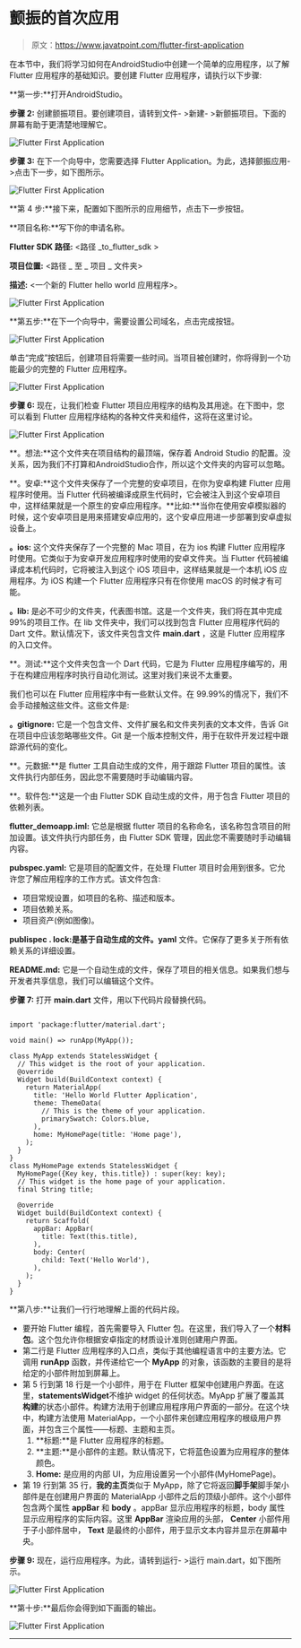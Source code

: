 # 颤振的首次应用

> 原文：<https://www.javatpoint.com/flutter-first-application>

在本节中，我们将学习如何在AndroidStudio中创建一个简单的应用程序，以了解 Flutter 应用程序的基础知识。要创建 Flutter 应用程序，请执行以下步骤:

**第一步:**打开AndroidStudio。

**步骤 2:** 创建颤振项目。要创建项目，请转到文件- >新建- >新颤振项目。下面的屏幕有助于更清楚地理解它。

![Flutter First Application](img/cbf9fb6d1a533424d8265c47b5fb28ff.png)

**步骤 3:** 在下一个向导中，您需要选择 Flutter Application。为此，选择颤振应用- >点击下一步，如下图所示。

![Flutter First Application](img/e65298fe1afe0196d77d9bed22b52dba.png)

**第 4 步:**接下来，配置如下图所示的应用细节，点击下一步按钮。

**项目名称:**写下你的申请名称。

**Flutter SDK 路径:** <路径 _to_flutter_sdk >

**项目位置:** <路径 _ 至 _ 项目 _ 文件夹>

**描述:** <一个新的 Flutter hello world 应用程序>。

![Flutter First Application](img/2457b75eb8c6d87a3221cad36562bbe7.png)

**第五步:**在下一个向导中，需要设置公司域名，点击完成按钮。

![Flutter First Application](img/3cbb82553297e07337d92751a1a2ce77.png)

单击“完成”按钮后，创建项目将需要一些时间。当项目被创建时，你将得到一个功能最少的完整的 Flutter 应用程序。

![Flutter First Application](img/1185bddbafa274f3c3e446c7f6570bdd.png)

**步骤 6:** 现在，让我们检查 Flutter 项目应用程序的结构及其用途。在下图中，您可以看到 Flutter 应用程序结构的各种文件夹和组件，这将在这里讨论。

![Flutter First Application](img/f437fbcf20d5456f126d027a272b3a92.png)

**。想法:**这个文件夹在项目结构的最顶端，保存着 Android Studio 的配置。没关系，因为我们不打算和AndroidStudio合作，所以这个文件夹的内容可以忽略。

**。安卓:**这个文件夹保存了一个完整的安卓项目，在你为安卓构建 Flutter 应用程序时使用。当 Flutter 代码被编译成原生代码时，它会被注入到这个安卓项目中，这样结果就是一个原生的安卓应用程序。**比如:**当你在使用安卓模拟器的时候，这个安卓项目是用来搭建安卓应用的，这个安卓应用进一步部署到安卓虚拟设备上。

**。ios:** 这个文件夹保存了一个完整的 Mac 项目，在为 ios 构建 Flutter 应用程序时使用。它类似于为安卓开发应用程序时使用的安卓文件夹。当 Flutter 代码被编译成本机代码时，它将被注入到这个 iOS 项目中，这样结果就是一个本机 iOS 应用程序。为 iOS 构建一个 Flutter 应用程序只有在你使用 macOS 的时候才有可能。

**。lib:** 是必不可少的文件夹，代表图书馆。这是一个文件夹，我们将在其中完成 99%的项目工作。在 lib 文件夹中，我们可以找到包含 Flutter 应用程序代码的 Dart 文件。默认情况下，该文件夹包含文件 **main.dart** ，这是 Flutter 应用程序的入口文件。

**。测试:**这个文件夹包含一个 Dart 代码，它是为 Flutter 应用程序编写的，用于在构建应用程序时执行自动化测试。这里对我们来说不太重要。

我们也可以在 Flutter 应用程序中有一些默认文件。在 99.99%的情况下，我们不会手动接触这些文件。这些文件是:

**。gitignore:** 它是一个包含文件、文件扩展名和文件夹列表的文本文件，告诉 Git 在项目中应该忽略哪些文件。Git 是一个版本控制文件，用于在软件开发过程中跟踪源代码的变化。

**。元数据:**是 flutter 工具自动生成的文件，用于跟踪 Flutter 项目的属性。该文件执行内部任务，因此您不需要随时手动编辑内容。

**。软件包:**这是一个由 Flutter SDK 自动生成的文件，用于包含 Flutter 项目的依赖列表。

**flutter_demoapp.iml:** 它总是根据 flutter 项目的名称命名，该名称包含项目的附加设置。该文件执行内部任务，由 Flutter SDK 管理，因此您不需要随时手动编辑内容。

**pubspec.yaml:** 它是项目的配置文件，在处理 Flutter 项目时会用到很多。它允许您了解应用程序的工作方式。该文件包含:

*   项目常规设置，如项目的名称、描述和版本。
*   项目依赖关系。
*   项目资产(例如图像)。

**publispec . lock:**是基于**自动生成的文件。yaml** 文件。它保存了更多关于所有依赖关系的详细设置。

**README.md:** 它是一个自动生成的文件，保存了项目的相关信息。如果我们想与开发者共享信息，我们可以编辑这个文件。

**步骤 7:** 打开 **main.dart** 文件，用以下代码片段替换代码。

```

import 'package:flutter/material.dart';

void main() => runApp(MyApp());

class MyApp extends StatelessWidget {
  // This widget is the root of your application.
  @override
  Widget build(BuildContext context) {
    return MaterialApp(
      title: 'Hello World Flutter Application',
      theme: ThemeData(
        // This is the theme of your application.
        primarySwatch: Colors.blue,
      ),
      home: MyHomePage(title: 'Home page'),
    );
  }
}
class MyHomePage extends StatelessWidget {
  MyHomePage({Key key, this.title}) : super(key: key);
  // This widget is the home page of your application.
  final String title;

  @override
  Widget build(BuildContext context) {
    return Scaffold(
      appBar: AppBar(
        title: Text(this.title),
      ),
      body: Center(
        child: Text('Hello World'),
      ),
    );
  }
}

```

**第八步:**让我们一行行地理解上面的代码片段。

*   要开始 Flutter 编程，首先需要导入 Flutter 包。在这里，我们导入了一个**材料包**。这个包允许你根据安卓指定的材质设计准则创建用户界面。
*   第二行是 Flutter 应用程序的入口点，类似于其他编程语言中的主要方法。它调用 **runApp** 函数，并传递给它一个 **MyApp** 的对象，该函数的主要目的是将给定的小部件附加到屏幕上。
*   第 5 行到第 18 行是一个小部件，用于在 Flutter 框架中创建用户界面。在这里，**statementsWidget**不维护 widget 的任何状态。MyApp 扩展了覆盖其**构建**的状态小部件。构建方法用于创建应用程序用户界面的一部分。在这个块中，构建方法使用 MaterialApp，一个小部件来创建应用程序的根级用户界面，并包含三个属性——标题、主题和主页。
    1.  **标题:**是 Flutter 应用程序的标题。
    2.  **主题:**是小部件的主题。默认情况下，它将蓝色设置为应用程序的整体颜色。
    3.  **Home:** 是应用的内部 UI，为应用设置另一个小部件(MyHomePage)。
*   第 19 行到第 35 行，**我的主页**类似于 MyApp，除了它将返回**脚手架**脚手架小部件是在创建用户界面的 MaterialApp 小部件之后的顶级小部件。这个小部件包含两个属性 **appBar** 和 **body** 。appBar 显示应用程序的标题，body 属性显示应用程序的实际内容。这里 **AppBar** 渲染应用的头部， **Center** 小部件用于子小部件居中， **Text** 是最终的小部件，用于显示文本内容并显示在屏幕中央。

**步骤 9:** 现在，运行应用程序。为此，请转到运行- >运行 main.dart，如下图所示。

![Flutter First Application](img/a412411e6205429d890401a0a1df7071.png)

**第十步:**最后你会得到如下画面的输出。

![Flutter First Application](img/975a159187e261d74730535ae44ae5dd.png)

* * *